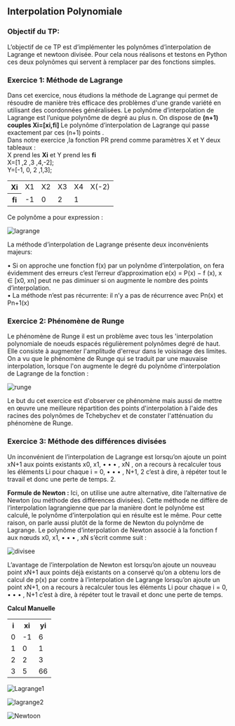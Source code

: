 <h2> Interpolation Polynomiale </h2>

<h3> Objectif du TP: </h3>

L’objectif de ce TP est d’implémenter les polynômes d’interpolation de Lagrange et newtoon divisée. Pour cela nous réalisons et testons en Python ces deux polynômes qui servent à remplacer par des fonctions simples. 

<h3><b>Exercice 1: Méthode de Lagrange</h3></b>
 Dans cet exercice, nous étudions la méthode de Lagrange qui permet de résoudre de manière très efficace des problèmes d'une grande variété en utilisant des coordonnées généralisées. 
Le polynôme d’interpolation de Lagrange est l’unique polynôme de degré au plus n. 
On dispose de <b>(n+1) couples Xi=[xi,fi]</b> Le polynôme d’interpolation de Lagrange qui passe exactement par ces (n+1) points .<br>
Dans notre exercice ,la fonction PR prend comme paramètres X et Y deux tableaux : <br>
X prend les <b>Xi</b> et Y prend les <b>fi</b><br> X=[1 ,2 ,3 ,4,-2];<br> Y=[-1, 0, 2 ,1,3];

 <table>
   <tr>
       <th>Xi</th>
       <td>X1</td>
       <td>X2</td>
       <td>X3</td>
       <td>X4</td>
       <td>X(-2)</td>
   </tr>
  
   <tr>
      <th>fi</th>
      <td>-1</td>
      <td>0</td>
      <td>2</td>
      <td>1</td>
      <td></td>
     
   </tr>
 </table>

Ce polynôme a pour expression :

 ![lagrange](https://user-images.githubusercontent.com/91917391/145247881-6de706b9-1f20-48a8-b40a-d5a02f0cf952.gif)

 
La méthode d’interpolation de Lagrange présente deux inconvénients majeurs: <br>

•	Si on approche une fonction f(x) par un polynôme d’interpolation, on fera évidemment des erreurs c’est l’erreur d’approximation e(x) = P(x) − f (x), x ∈ [x0, xn] peut ne pas diminuer si on augmente le nombre des points d’interpolation. <br>
•	La méthode n’est pas récurrente: il n’y a pas de récurrence avec Pn(x) et Pn+1(x)

<h3><b>Exercice 2: Phénomène de Runge</b></h3>

Le phénomène de Runge il est un problème avec tous les 'interpolation polynomiale de noeuds espacés régulièrement polynômes degré de haut. Elle consiste à augmenter l'amplitude d'erreur dans le voisinage des limites.
On a vu que  le phénomène de Runge qui se traduit par une mauvaise interpolation, lorsque l'on augmente le degré du polynôme d'interpolation de Lagrange de la fonction :

![runge](https://user-images.githubusercontent.com/91917391/145248645-65efcaa3-ab4d-46b1-afc5-f553efd0467f.gif)

 
Le but du cet exercice est d'observer ce phénomène mais aussi de mettre en œuvre une meilleure répartition des points d'interpolation à l'aide des racines des polynômes de Tchebychev et de constater l'atténuation du phénomène de Runge.
 
<h3><b>Exercice 3: Méthode des différences divisées</h3></b>
Un inconvénient de l’interpolation de Lagrange est lorsqu’on ajoute un point xN+1 aux points existants x0, x1, • • • , xN , on a recours à recalculer tous les éléments Li pour chaque i = 0, • • • , N+1, 2 c’est à dire, à répéter tout le travail et donc une perte de temps. 2. 

<b>Formule de Newton :</b> Ici, on utilise une autre alternative, dite l’alternative de Newton (ou méthode des différences divisées). Cette méthode ne diffère de l’interpolation lagrangienne que par la manière dont le polynôme est calculé, le polynôme d’interpolation qui en résulte est le même. Pour cette raison, on parle aussi plutôt de la forme de Newton du polynôme de Lagrange. Le polynôme d’interpolation de Newton associé à la fonction f aux nœuds x0, x1, • • • , xN s’écrit comme suit :

![divisee](https://user-images.githubusercontent.com/91917391/145249094-8ffb6b11-65df-45cd-995a-526e3f62f766.gif)
 
L’avantage de l’interpolation de Newton est lorsqu’on ajoute un nouveau point xN+1 aux points déjà existants on a conservé qu’on a obtenu  lors de calcul de p(x) par contre à l’interpolation de Lagrange  lorsqu’on ajoute un point xN+1, on a recours à recalculer tous les éléments Li pour chaque i = 0, • • • , N+1 c’est à dire, à répéter tout le travail et donc une perte de temps. 

<b>Calcul Manuelle</b>
<center>
 <table>
   <tr>
       <th>i</th>
       <th>xi</th>
       <th>yi</th>
   </tr>
   <tr>
       <td>0</td>
       <td>-1</td>
       <td>6</td>
   </tr>
   <tr>
       <td>1</td>
       <td>0</td>
       <td>1</td>
   </tr>
  
   <tr>
       <td>2</td>
       <td>2</td>
       <td>3</td>
   </tr>
  
   <tr>
       <td>3</td>
       <td>5</td>
       <td>66</td>
   </tr>
</table>
</center>

![Lagrange1](https://user-images.githubusercontent.com/91917391/145270553-1583ad91-5b6a-4941-b1ff-52e74e6ddc70.gif)<br>

![lagrange2](https://user-images.githubusercontent.com/91917391/145275313-537516d9-aa04-43ab-973b-132890f61757.gif)

![Newtoon](https://user-images.githubusercontent.com/91917391/145271215-47e13da4-eb38-4cd2-8274-733a826f2145.gif)

